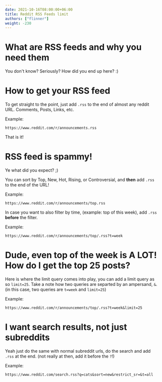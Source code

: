 ```yaml
---
date: 2021-10-16T08:00:00+06:00
title: Reddit RSS Feeds limit
authors: ["flinner"]
weight: -230
---
```

# What are RSS feeds and why you need them
You don't know? Seriously? How did you end up here? :)

# How to get your RSS feed
To get straight to the point, just add `.rss` to the end of almost any reddit URL. Comments, Posts, Links, etc.

Example:
```
https://www.reddit.com/r/announcements.rss
```
That is it!

# RSS feed is spammy!
Ye what did you expect? ;)

You can sort by Top, New, Hot, Rising, or Controversial, and **then** add `.rss` to the end of the URL!

Example:
```
https://www.reddit.com/r/announcements/top.rss
```

In case you want to also filter by time, (example: top of this week), add `.rss` **before** the filter.

Example:
```
https://www.reddit.com/r/announcements/top/.rss?t=week
```

# Dude, even top of the week is A LOT! How do I get the top 25 posts?
Here is where the limit query comes into play, you can add a limit query as so `limit=25`. Take a note how two queries are separted by an ampersand, `&`. (in this case, two queries are `t=week` and `limit=25`)

Example:
```
https://www.reddit.com/r/announcements/top/.rss?t=week&limit=25
```

# I want **search** results, not just subreddits
Yeah just do the same with normal subreddit urls, do the search and add `.rss` at the end. (not really at then, add it before the `?`!)

Example:
```
https://www.reddit.com/search.rss?q=cats&sort=new&restrict_sr=&t=all
```
